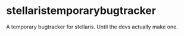 # stellaristemporarybugtracker
A temporary bugtracker for stellaris. Until the devs actually make one.
